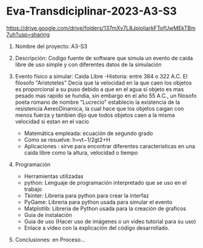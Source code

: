# Eva-Transdiciplinar-2023-A3-S3
https://drive.google.com/drive/folders/137mXv7L8JpioIiarkFTofUwMEkTBm7uh?usp=sharing
1. Nombre del proyecto: A3-S3
2. Descripción: Codigo fuente de software que simula un evento de caida libre de uso simple y con diferentes datos de la simulación
3. Evento físico a simular: Caida Libre
    -Historia:
     entre 384 o 322 A.C. El filosofo "Aristoteles" Decia que la velocidad en  la que caen los objetos es proporcional a su puso        debido a que en el agua si objeto es mas pesado mas rapido se hundia, sin embargo en el año 55 A.C., un filosofo poeta romano      de nombre "Lucrecio" establecio la existencia de la resistencia AereoDinamica, la cual hace que los objetos caigan con menos        fuerza y tambien dijo que todos objetos caen a la misma velocidad si estan en el vacio
    
    
    - Matemática empleada: ecuación de segundo grado
    - Como se resuelve:  h=vt−1/2gt2+H
    - Aplicaciones : sirve para encontrar diferentes caracteristicas en una caida libre como la altura, velocidad o tiempo 
4. Programación
    - Herramientas utilizadas
     * python: Lenguaje de programación interpretado que se uso en el trabajo
     * Tkinter: Libreria para python para crear la interfaz
     * PyGame: Libreria para python usada para simular el evento
     * Matplotlib: Libreria de Python usada para la creación de graficos
    
    - Guia de instalación
    - Guia de uso (Hacer uso de imágenes o un video tutorial para su uso)
    - Enlace a vídeo con la explicación del código desarrollado.
5. Conclusiones: en Proceso...
